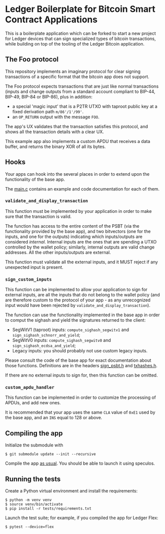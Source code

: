 # Ledger Boilerplate for Bitcoin Smart Contract Applications

This is a boilerplate application which can be forked to start a new project for Ledger devices that can sign specialized types of bitcoin transactions, while building on top of the tooling of the Ledger Bitcoin application.

## The Foo protocol

This repository implements an imaginary protocol for clear signing transactions of a specific format that the bitcoin app does not support.

The Foo protocol expects transactions that are just like normal transactions (inputs and change outputs from a standard account compliant to BIP-44, BIP-49, BIP-84 or BIP-86), plus in addition:
- a special 'magic input' that is a P2TR UTXO with taproot public key at a fixed derivation path `m/86'/1'/99'`.
- an `OP_RETURN` output with the message `FOO`.

The app's UX validates that the transaction satisfies this protocol, and shows all the transaction details with a clear UX.

This example app also implements a custom APDU that receives a data buffer, and returns the binary XOR of all its bytes. 

## Hooks

Your apps can hook into the several places in order to extend upon the functionality of the base app.

The [main.c](./src/main.c) contains an example and code documentation for each of them.

### <code>validate_and_display_transaction</code>

This function must be implemented by your application in order to make sure that the transaction is valid.

The function has access to the entire content of the PSBT (via the functionality provided by the base app), and two bitvectors (one for the inputs, and one for the outputs) indicating which inputs/outputs are considered *internal*. Internal inputs are the ones that are spending a UTXO controlled by the wallet policy; similarly, internal outputs are valid change addresses. All the other inputs/outputs are external.

This function must validate all the external inputs, and it MUST reject if any unexpected input is present.

### <code>sign_custom_inputs</code>

This function can be implemented to allow your application to sign for external inputs, are all the inputs that do not belong to the wallet policy (and are therefore custom to the protocol of your app - as any unrecognized input would have been rejected by <code>validate_and_display_transaction</code>).

The function can use the functionality implemented in the base app in order to comput the sighash and yield the signatures returned to the client:
- SegWitV1 (taproot) inputs: `compute_sighash_segwitv1` and `sign_sighash_schnorr_and_yield`;
- SegWitV0 inputs: `compute_sighash_segwitv0` and `sign_sighash_ecdsa_and_yield`;
- Legacy inputs: you should probably not use custom legacy inputs.

Please consult the code of the base app for exact documentation about those functions. Definitions are in the headers [sign_psbt.h](https://github.com/LedgerHQ/app-bitcoin-new/blob/baseapp/src/handler/sign_psbt.h) and [txhashes.h](https://github.com/LedgerHQ/app-bitcoin-new/blob/baseapp/src/handler/sign_psbt/txhashes.h).

If there are no external inputs to sign for, then this function can be omitted.

### <code>custom_apdu_handler</code>

This function can be implemented in order to customize the processing of APDUs, and add new ones.

It is recommended that your app uses the same `CLA` value of `0xE1` used by the base app, and an `INS` equal to 128 or above.

## Compiling the app

Initialize the submodule with

```
$ git submodule update --init --recursive
```

Compile the app [as usual](https://github.com/LedgerHQ/app-boilerplate#quick-start-guide).
You should be able to launch it using speculos.

## Running the tests

Create a Python virtual environment and install the requirements:

```
$ python -m venv venv
$ source venv/bin/activate
$ pip install -r tests/requirements.txt
```

Launch the test suite; for example, if you compiled the app for Ledger Flex:

```
$ pytest --device=flex
```
